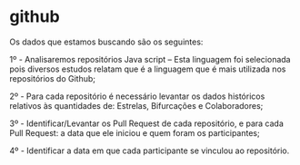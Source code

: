 # github
Os dados que estamos buscando são os seguintes:

1º - Analisaremos repositórios Java script – Esta linguagem foi selecionada pois diversos estudos relatam que é a linguagem que é mais utilizada nos repositórios do Github;

2º - Para cada repositório é necessário levantar os dados históricos relativos às quantidades de: Estrelas, Bifurcações e Colaboradores;

3º - Identificar/Levantar os Pull Request de cada repositório, e para cada Pull Request: a data que ele iniciou e quem foram os participantes;

4º - Identificar a data em que cada participante se vinculou ao repositório.
